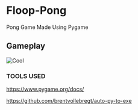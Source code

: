 # Floop-Pong
Pong Game Made Using Pygame

## Gameplay
![Cool](https://github.com/Flooperr/Floop-Pong/assets/149349356/eaa35b2e-74de-4402-9001-bee2c4aa0ab3)



### TOOLS USED 
https://www.pygame.org/docs/

https://github.com/brentvollebregt/auto-py-to-exe
